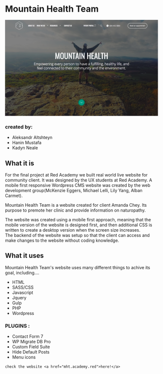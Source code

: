 # Mountain Health Team

![Mountain Health desktop](./themes/mountain_health/MTH-Assets/photos/ScreenShot-descktop.png)



 <h3>created by: </h3>
 <ul>
 <li>Aleksandr Altshteyn</li>
 <li>Hanin Mustafa</li>
 <li>Kadyn Neale</li>
 </ul>

 <h2>What it is</h2>
<p>For the final project at Red Academy we built real world live website for community client. It was designed by the UX students at Red Academy. A mobile first responsive Wordpress CMS website was created by the web development group(McKenzie Eggers, Michael Lelli, Lily Yang, Alban Carmet). </p>

<p>Mountain Health Team is a website created for client Amanda Chey. Its purpose to premote her clinic and provide information on
naturopathy.</p>

<p>The website was created using a mobile first approach, meaning that the mobile version of the website is designed first, and then additional CSS is written to create a desktop version when the screen size increases.
<br>
The backend of the website was setup so that the client can access and make changes to the website without coding knowledge. </p>

<h2>What it uses</h2>

<p>Mountain Health Team's website uses many different things to achive its goal, including....</p>

<ul>
    <li>HTML</li>
    <li>SASS/CSS</li>
    <li>Javascript</li>
    <li>Jquery</li>
    <li>Gulp</li>
    <li>PHP</li>
    <li>Wordpress</li>
</ul>

<h3>PLUGINS :</h3>

<ul>
    <li>Contact Form 7</li>
    <li>WP Migrate DB Pro</li>
    <li>Custom Field Suite</li>
    <li>Hide Default Posts</li>
    <li>Menu icons</li>
    </ul>

    check the website <a href="mht.academy.red">here!</a>
